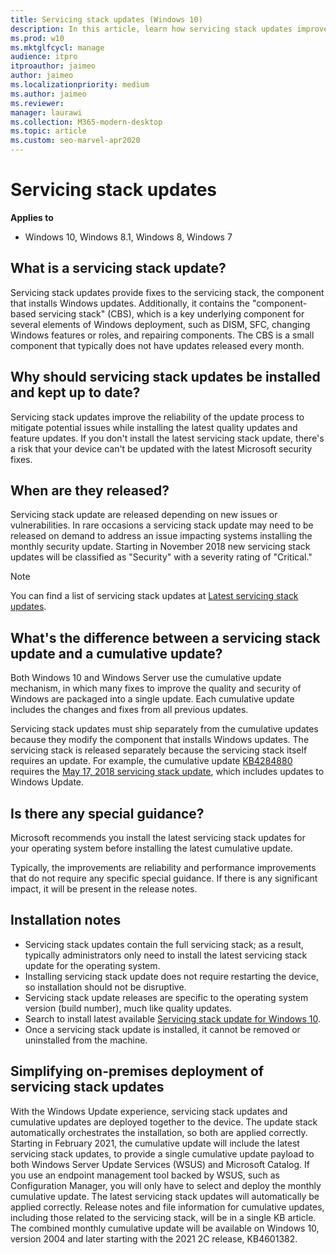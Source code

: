 ```yaml
---
title: Servicing stack updates (Windows 10)
description: In this article, learn how servicing stack updates improve the code that installs the other updates.
ms.prod: w10
ms.mktglfcycl: manage
audience: itpro
itproauthor: jaimeo
author: jaimeo
ms.localizationpriority: medium
ms.author: jaimeo
ms.reviewer: 
manager: laurawi
ms.collection: M365-modern-desktop
ms.topic: article
ms.custom: seo-marvel-apr2020
---
```


# Servicing stack updates


**Applies to**

- Windows 10, Windows 8.1, Windows 8, Windows 7

## What is a servicing stack update?
Servicing stack updates provide fixes to the servicing stack, the component that installs Windows updates. Additionally, it contains the "component-based servicing stack" (CBS), which is a key underlying component for several elements of Windows deployment, such as DISM, SFC, changing Windows features or roles, and repairing components. The CBS is a small component that typically does not have updates released every month.

## Why should servicing stack updates be installed and kept up to date?
  
Servicing stack updates improve the reliability of the update process to mitigate potential issues while installing the latest quality updates and feature updates. If you don't install the latest servicing stack update, there's a risk that your device can't be updated with the latest Microsoft security fixes.

## When are they released?

Servicing stack update are released depending on new issues or vulnerabilities. In rare occasions a servicing stack update may need to be released on demand to address an issue impacting systems installing the monthly security update. Starting in November 2018 new servicing stack updates will be classified as "Security" with a severity rating of "Critical."

>[!NOTE]
>You can find a list of servicing stack updates at [Latest servicing stack updates](https://portal.msrc.microsoft.com/en-us/security-guidance/advisory/ADV990001).

## What's the difference between a servicing stack update and a cumulative update?

Both Windows 10 and Windows Server use the cumulative update mechanism, in which many fixes to improve the quality and security of Windows are packaged into a single update. Each cumulative update includes the changes and fixes from all previous updates.

Servicing stack updates must ship separately from the cumulative updates because they modify the component that installs Windows updates. The servicing stack is released separately because the servicing stack itself requires an update. For example, the cumulative update [KB4284880](https://support.microsoft.com/help/4284880/windows-10-update-kb4284880) requires the [May 17, 2018 servicing stack update](https://support.microsoft.com/help/4132216), which includes updates to Windows Update.

## Is there any special guidance?

Microsoft recommends you install the latest servicing stack updates for your operating system before installing the latest cumulative update.

Typically, the improvements are reliability and performance improvements that do not require any specific special guidance. If there is any significant impact, it will be present in the release notes.

## Installation notes

* Servicing stack updates contain the full servicing stack; as a result, typically administrators only need to install the latest servicing stack update for the operating system.
* Installing servicing stack update does not require restarting the device, so installation should not be disruptive. 
* Servicing stack update releases are specific to the operating system version (build number), much like quality updates.
* Search to install latest available [Servicing stack update for Windows 10](https://portal.msrc.microsoft.com/en-us/security-guidance/advisory/ADV990001).
* Once a servicing stack update is installed, it cannot be removed or uninstalled from the machine.


## Simplifying on-premises deployment of servicing stack updates
With the Windows Update experience, servicing stack updates and cumulative updates are deployed together to the device. The update stack automatically orchestrates the installation, so both are applied correctly. Starting in February 2021, the cumulative update will include the latest servicing stack updates, to provide a single cumulative update payload to both Windows Server Update Services (WSUS) and Microsoft Catalog. If you use an endpoint management tool backed by WSUS, such as Configuration Manager, you will only have to select and deploy the monthly cumulative update. The latest servicing stack updates will automatically be applied correctly. Release notes and file information for cumulative updates, including those related to the servicing stack, will be in a single KB article. The combined monthly cumulative update will be available on Windows 10, version 2004 and later starting with the 2021 2C release, KB4601382.
